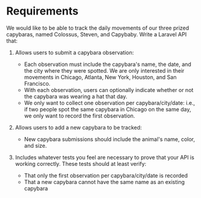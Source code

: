 # Requirements

We would like to be able to track the daily movements of our three prized capybaras, named Colossus, Steven, and Capybaby. Write a Laravel API that:

1. Allows users to submit a capybara observation:
    - Each observation must include the capybara's name, the date, and the city where they were spotted. We are only interested in their movements in Chicago, Atlanta, New York, Houston, and San Francisco.
    - With each observation, users can optionally indicate whether or not the capybara was wearing a hat that day.
    - We only want to collect one observation per capybara/city/date: i.e., if two people spot the same capybara in Chicago on the same day, we only want to record the first observation.

2. Allows users to add a new capybara to be tracked:
    - New capybara submissions should include the animal's name, color, and size.

3. Includes whatever tests you feel are necessary to prove that your API is working correctly. These tests should at least verify:
    - That only the first observation per capybara/city/date is recorded
    - That a new capybara cannot have the same name as an existing capybara
